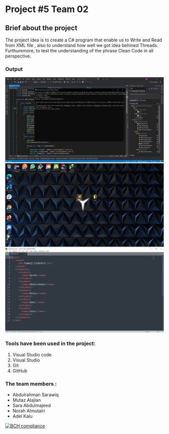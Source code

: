 # Project #5 Team 02

<h2>Brief about the project</h2>
<p>The project idea is to create a C# program that enable us to Write and Read from XML file
, also to understand how well we got idea behined Threads. Furthuremore, to test the understanding of the phrase Clean Code in all perspective.
</p>

### Output
![](Images/1.png)
![](Images/2.png)
![](Images/3.png)

  <h3>Tools have been used in the project:</h3>
  
  <ol>
  <li>Visual Studio code</li>
  <li>Visual Studio </li>
  <li>Git</li>
  <li>GitHub</li>
  </ol>
  
  
  
   <h3>The team members :</h3>
  <ul>
  <li>Abdulrahman Sarawiq</li>
  <li>Mutaz Alajlan </li>
  <li>Sara Abdulmajeed</li>
  <li>Norah Almutairi</li>
  <li>Adel Kalu</li>
  </ul>
  
[![BCH compliance](https://bettercodehub.com/edge/badge/Team02-XML/Xml-project?branch=main)](https://bettercodehub.com/)
